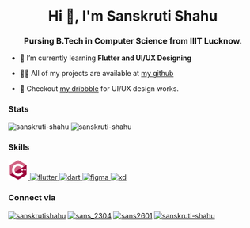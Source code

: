 <!--
**sanskruti-shahu/sanskruti-shahu** is a ✨ _special_ ✨ repository because its `README.md` (this file) appears on your GitHub profile.
-->

<h1 align="center">Hi 👋, I'm Sanskruti Shahu</h1>
<h3 align="center">Pursing B.Tech in Computer Science from IIIT Lucknow.</h3>

- 🌱 I’m currently learning **Flutter and UI/UX Designing**

- 👨‍💻 All of my projects are available at [my github](https://github.com/sanskruti-shahu)

- 🏀 Checkout [my dribbble](https://github.com/sanskruti-shahu) for UI/UX design works.

### Stats

<p align="left">
    <img src="https://github-readme-stats.vercel.app/api?username=sanskruti-shahu&show_icons=true&locale=en" alt="sanskruti-shahu" width="50%" />
    <img src="https://github-readme-stats.vercel.app/api/top-langs?username=sanskruti-shahu&show_icons=true&locale=en&layout=compact" alt="sanskruti-shahu" width="42%"/>
   </p>

### Skills
<p align="left">
  <a padding:75px href="https://www.w3schools.com/cpp/" target="_blank"> <img src="https://raw.githubusercontent.com/devicons/devicon/master/icons/cplusplus/cplusplus-original.svg"    alt="cplusplus" width="40" height="40"/> </a> 
  <a padding:75px href="https://flutter.dev" target="_blank"> <img src="https://www.vectorlogo.zone/logos/flutterio/flutterio-icon.svg" alt="flutter" width="40" height="40"/> </a>
  <a padding:75px href="https://dart.dev" target="_blank"> <img src="https://www.vectorlogo.zone/logos/dartlang/dartlang-icon.svg" alt="dart" width="40" height="40"/> </a>
  <a padding:75px href="https://www.figma.com/" target="_blank"> <img src="https://www.vectorlogo.zone/logos/figma/figma-icon.svg" alt="figma" width="40" height="40"/> </a> 
  <a padding:75px href="https://www.adobe.com/products/xd.html" target="_blank"> <img src="https://cdn.worldvectorlogo.com/logos/adobe-xd.svg" alt="xd" width="40" height="40"/> </a> 
</p>


### Connect via
<p align="left">
<a padding:50px href="https://twitter.com/sanskrutishahu" target="blank"><img align="center" src="https://raw.githubusercontent.com/rahuldkjain/github-profile-readme-generator/master/src/images/icons/Social/twitter.svg" alt="sanskrutishahu" height="30" width="40" /></a>
<a padding:50px href="https://instagram.com/sans_2304" target="blank"><img align="center" src="https://raw.githubusercontent.com/rahuldkjain/github-profile-readme-generator/master/src/images/icons/Social/instagram.svg" alt="sans_2304" height="30" width="40" /></a>
<a padding:50px href="https://dribbble.com/sans2601" target="blank"><img align="center" src="https://raw.githubusercontent.com/rahuldkjain/github-profile-readme-generator/master/src/images/icons/Social/dribbble.svg" alt="sans2601" height="30" width="40" /></a>
<a padding:50px href="https://linkedin.com/in/sanskruti-shahu" target="blank"><img align="center" src="https://raw.githubusercontent.com/rahuldkjain/github-profile-readme-generator/master/src/images/icons/Social/linked-in-alt.svg" alt="sanskruti-shahu" height="30" width="40" /></a>
</p>


